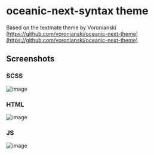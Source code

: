 # oceanic-next-syntax theme

Based on the textmate theme by Voronianski [https://github.com/voronianski/oceanic-next-theme](https://github.com/voronianski/oceanic-next-theme)

## Screenshots

### SCSS
![image](https://raw.githubusercontent.com/smlombardi/oceanic-next-syntax/master/screenshots/scss.png)

### HTML
![image](https://raw.githubusercontent.com/smlombardi/oceanic-next-syntax/master/screenshots/html.png)

### JS
![image](https://raw.githubusercontent.com/smlombardi/oceanic-next-syntax/master/screenshots/js.png)
